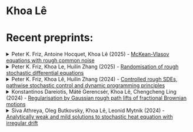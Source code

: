 # Khoa Lê


# Recent preprints:
<!-- PREPRINT-LIST:START --><details><summary>Peter K. Friz, Antoine Hocquet, Khoa Lê (2025) - <a href=http://arxiv.org/abs/2507.13149v1>McKean-Vlasov equations with rough common noise</a></summary>  <p>  We show well-posedness for McKean--Vlasov equations with rough common noise and progressively measurable coefficients. Our results are valid under natural regularity assumptions on the coefficients, in agreement with the respective requirements of Ito and rough path theory. To achieve these goals, we work in the framework of rough stochastic differential equations recently developed by the authors of this article.</p></details><details><summary>Peter K. Friz, Khoa Le, Huilin Zhang (2025) - <a href=http://arxiv.org/abs/2503.06622v2>Randomisation of rough stochastic differential equations</a></summary>  <p>  Rough stochastic differential equations &lpar;RSDEs&rpar; are common generalisations
  of Ito SDEs and Lyons RDEs and have emerged as new tool in several areas
  of applied probability, including non-linear stochastic filtering, pathwise
  stochastic optimal control, volatility modelling in finance and mean-fields
  analysis of common noise system.
  We here take a unified perspective on rough Ito processes and discuss in
  particular when and how they become, upon randomisation, &quot;doubly
  stochastic&quot; Ito processes, and what can be said about their conditional laws.</p></details><details><summary>Peter K. Friz, Khoa Lê, Huilin Zhang (2024) - <a href=http://arxiv.org/abs/2412.05698v1>Controlled rough SDEs, pathwise stochastic control and dynamic programming principles</a></summary>  <p>  We study stochastic optimal control of rough stochastic differential equations &lpar;RSDEs&rpar;. This is in the spirit of the pathwise control problem &lpar;Lions--Souganidis 1998, Buckdahn--Ma 2007; also Davis--Burstein 1992&rpar;, with renewed interest and recent works drawing motivation from filtering, SPDEs, and reinforcement learning. Results include regularity of rough value functions, validity of a rough dynamic programming principles and new rough stability results for HJB equations, removing excessive regularity demands previously imposed by flow transformation methods. Measurable selection is used to relate RSDEs to &quot;doubly stochastic&quot; SDEs under conditioning. In contrast to previous works, Brownian statistics for the to-be-conditioned-on noise are not required, aligned with the &quot;pathwise&quot; intuition that these should not matter upon conditioning. Depending on the chosen class of admissible controls, the involved processes may also be anticipating. The resulting stochastic value functions coincide in great generality for different classes of controls. RSDE theory offers a powerful and unified perspective on this problem class.</p></details><details><summary>Konstantinos Dareiotis, Máté Gerencsér, Khoa Lê, Chengcheng Ling (2024) - <a href=http://arxiv.org/abs/2412.01645v2>Regularisation by Gaussian rough path lifts of fractional Brownian motions</a></summary>  <p>  The aim of the paper is to show the probabilistically strong well-posedness of rough differential equations with distributional drifts driven by the Gaussian rough path lift of fractional Brownian motion with Hurst parameter $H\in&lpar;1/3,1/2&rpar;$. We assume that the noise is nondegenerate and the drift lies in the Besov-H\&quot;older space $\mathcal{C}^\alpha$ for some $\alpha&gt;1-1/&lpar;2H&rpar;$. The latter condition matches the one of the additive noise case, thereby providing a multiplicative analogue of Catellier-Gubinelli in the regime $H\in&lpar;1/3,1/2&rpar;$.</p></details><details><summary>Siva Athreya, Oleg Butkovsky, Khoa Lê, Leonid Mytnik (2024) - <a href=http://arxiv.org/abs/2410.06599v3>Analytically weak and mild solutions to stochastic heat equation with irregular drift</a></summary>  <p>  Consider the stochastic heat equation \begin{equation*} \partial_t u_t&lpar;x&rpar;=\frac12 \partial^2_{xx}u_t&lpar;x&rpar; +b&lpar;u_t&lpar;x&rpar;&rpar;+\dot{W}_{t}&lpar;x&rpar;,\quad t\in&lpar;0,T],\, x\in D, \end{equation*} where $b$ is a generalized function, $D$ is either $[0,1]$ or $\mathbb{R}$, and $\dot W$ is space-time white noise on $\mathbb{R}_+\times D$. If the drift $b$ is a sufficiently regular function, then it is well-known that any analytically weak solution to this equation is also analytically mild, and vice versa. We extend this result to drifts that are generalized functions, with an appropriate adaptation of the notions of mild and weak solutions. As a corollary of our results, we show that for $b\in L_p&lpar;\mathbb{R}&rpar;$, $p\ge1$, this equation has a unique analytically weak and mild solution, thus extending the classical results of Gy\&quot;ongy and Pardoux &lpar;1993&rpar;.</p></details><!-- PREPRINT-LIST:END -->

<!-- # Recent published articles: -->
